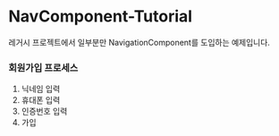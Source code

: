 # NavComponent-Tutorial
레거시 프로젝트에서 일부분만 NavigationComponent를 도입하는 예제입니다.

### 회원가입 프로세스
1. 닉네임 입력
2. 휴대폰 입력
3. 인증번호 입력
4. 가입
